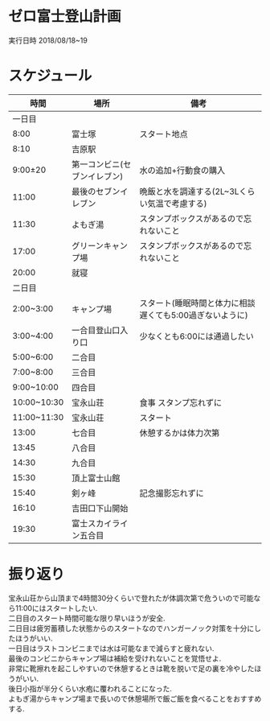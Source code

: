 # ゼロ富士登山計画

実行日時 2018/08/18~19

# スケジュール　　

| 時間 | 場所 | 備考 |
|-----------|------------|------------|
| 一日目 | | |
| 8:00 | 富士塚 | スタート地点 |
| 8:10 | 吉原駅 |  |
| 9:00±20 | 第一コンビニ(セブンイレブン) | 水の追加+行動食の購入 |
| 11:00 | 最後のセブンイレブン | 晩飯と水を調達する(2L~3Lくらい気温で考慮する) |
| 11:30 | よもぎ湯 | スタンプボックスがあるので忘れないこと |
| 17:00 | グリーンキャンプ場 | スタンプボックスがあるので忘れないこと |
| 20:00 | 就寝 |  |
| 二日目 |  |  |
| 2:00~3:00 | キャンプ場 | スタート(睡眠時間と体力に相談遅くても5:00過ぎないように) |
| 3:00~4:00 | 一合目登山口入り口 | 少なくとも6:00には通過したい |
| 5:00~6:00 | 二合目 |  |
| 7:00~8:00 | 三合目 |  |
| 9:00~10:00 | 四合目 |  |
| 10:00~10:30 | 宝永山荘　| 食事 スタンプ忘れずに |
| 11:00~11:30 | 宝永山荘 | スタート |
| 13:00 | 七合目 | 休憩するかは体力次第 |
| 13:45 | 八合目 |  |
| 14:30 | 九合目 |  |
| 15:30 | 頂上富士山館 |  |
| 15:40 | 剣ヶ峰 | 記念撮影忘れずに |
| 16:10 | 吉田口下山開始 |  |
| 19:30 | 富士スカイライン五合目 |  |

# 振り返り
宝永山荘から山頂まで4時間30分くらいで登れたが体調次第で危ういので可能なら11:00にはスタートしたい.  
二日目のスタート時間可能な限り早いほうが安全.  
二日目は疲労蓄積した状態からのスタートなのでハンガーノック対策を十分にしたほうがいい.  
一日目はラストコンビニまでは水は可能なまで減らすと疲れない.  
最後のコンビニからキャンプ場は補給を受けれないことを覚悟せよ.  
非常に靴擦れを起こしやすいので休憩するときは靴を脱いで足の裏を冷やしたほうがいい.  
後日小指が半分くらい水疱に覆われることになった.  
よもぎ湯からキャンプ場まで長いので休憩場所で飯ご飯を食べることをおすすめする.

